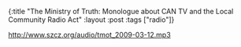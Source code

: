 {:title "The Ministry of Truth: Monologue about CAN TV and the Local Community Radio Act"
:layout :post
:tags  ["radio"]}

<http://www.szcz.org/audio/tmot_2009-03-12.mp3>


